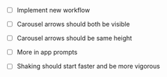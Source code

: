  - [ ] Implement new workflow

 - [ ] Carousel arrows should both be visible
 - [ ] Carousel arrows should be same height
 - [ ] More in app prompts
 - [ ] Shaking should start faster and be more vigorous
